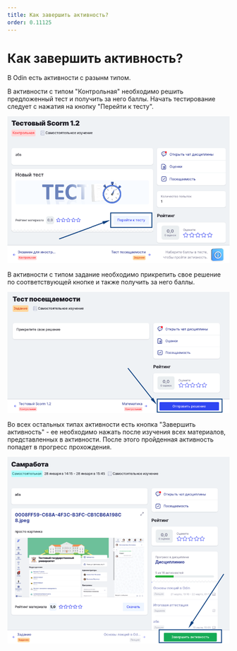 ```yaml
---
title: Как завершить активность?
order: 0.11125
---
```


# Как завершить активность?

В Odin есть активности с разынм типом.

В активности с типом "Контрольная" необходимо решить предложенный тест и получить за него баллы. Начать тестирование следует с нажатия на кнопку "Перейти к тесту".

![](<.gitbook/assets/image (8).png>)

В активности с типом задание необходимо прикрепить свое решение по соответствующей кнопке и также получить за него баллы.

![](<.gitbook/assets/image (9).png>)

Во всех остальных типах активности есть кнопка "Завершить активность" - ее необходимо нажать после изучения всех материалов, представленных в активности. После этого пройденная активность попадет в прогресс прохождения.

![](<.gitbook/assets/image (7).png>)